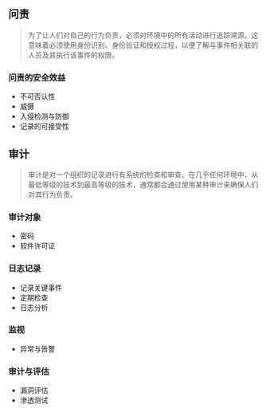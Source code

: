 

## 问责

> 为了让人们对自己的行为负责，必须对环境中的所有活动进行追踪溯源。这意味着必须使用身份识别、身份验证和授权过程，以便了解与事件相关联的人员及其执行该事件的权限。

### 问责的安全效益

- 不可否认性
- 威慑
- 入侵检测与防御
- 记录的可接受性

## 审计

> 审计是对一个组织的记录进行有系统的检查和审查。在几乎任何环境中，从最低等级的技术到最高等级的技术，通常都会通过使用某种审计来确保人们对其行为负责。

### 审计对象

- 密码
- 软件许可证

### 日志记录

- 记录关键事件
- 定期检查
- 日志分析

### 监视

- 异常与告警

### 审计与评估

- 漏洞评估
- 渗透测试
